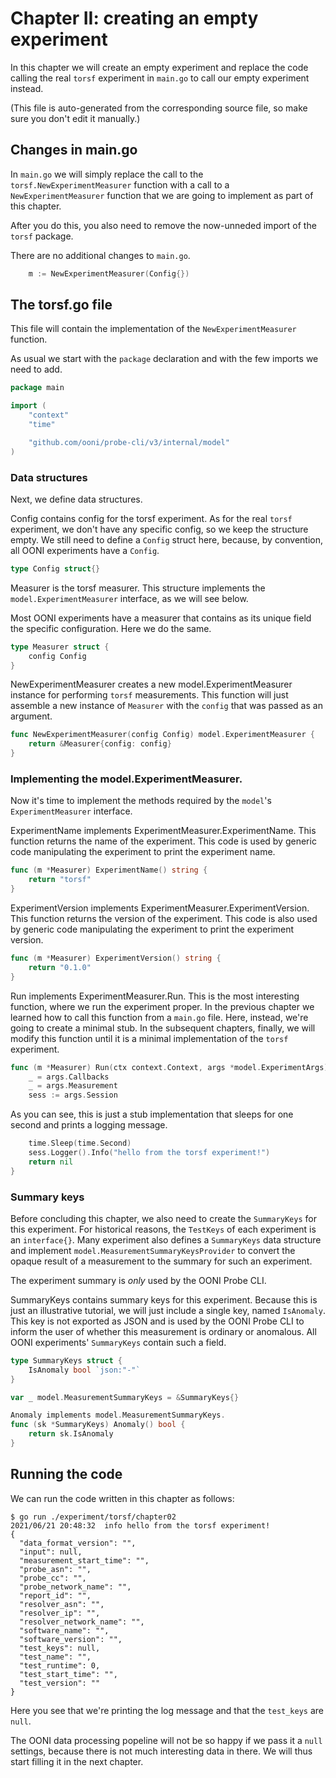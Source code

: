 
# Chapter II: creating an empty experiment

In this chapter we will create an empty experiment and replace
the code calling the real `torsf` experiment in `main.go` to
call our empty experiment instead.

(This file is auto-generated from the corresponding source file,
so make sure you don't edit it manually.)

## Changes in main.go

In `main.go` we will simply replace the call to the
`torsf.NewExperimentMeasurer` function with a call to
a `NewExperimentMeasurer` function that we are going
to implement as part of this chapter.

After you do this, you also need to remove the now-unneded
import of the `torsf` package.

There are no additional changes to `main.go`.

```Go
	m := NewExperimentMeasurer(Config{})
```

## The torsf.go file

This file will contain the implementation of the
`NewExperimentMeasurer` function.

As usual we start with the `package` declaration and
with the few imports we need to add.

```Go
package main

import (
	"context"
	"time"

	"github.com/ooni/probe-cli/v3/internal/model"
)

```

### Data structures

Next, we define data structures.

Config contains config for the torsf experiment. As for the real
`torsf` experiment, we don't have any specific config, so we keep
the structure empty. We still need to define a `Config` struct
here, because, by convention, all OONI experiments have a `Config`.

```Go
type Config struct{}

```

Measurer is the torsf measurer. This structure implements the
`model.ExperimentMeasurer` interface, as we will see below.

Most OONI experiments have a measurer that contains as its unique
field the specific configuration. Here we do the same.

```Go
type Measurer struct {
	config Config
}

```
NewExperimentMeasurer creates a new model.ExperimentMeasurer
instance for performing `torsf` measurements. This function
will just assemble a new instance of `Measurer` with the `config`
that was passed as an argument.

```Go
func NewExperimentMeasurer(config Config) model.ExperimentMeasurer {
	return &Measurer{config: config}
}

```

### Implementing the model.ExperimentMeasurer.

Now it's time to implement the methods required by the `model`'s
`ExperimentMeasurer` interface.

ExperimentName implements ExperimentMeasurer.ExperimentName. This function
returns the name of the experiment. This code is used by generic code
manipulating the experiment to print the experiment name.

```Go
func (m *Measurer) ExperimentName() string {
	return "torsf"
}

```

ExperimentVersion implements ExperimentMeasurer.ExperimentVersion. This
function returns the version of the experiment. This code is also used by
generic code manipulating the experiment to print the experiment version.

```Go
func (m *Measurer) ExperimentVersion() string {
	return "0.1.0"
}

```

Run implements ExperimentMeasurer.Run. This is the most interesting
function, where we run the experiment proper. In the previous chapter
we learned how to call this function from a `main.go` file. Here,
instead, we're going to create a minimal stub. In the subsequent
chapters, finally, we will modify this function until it is a
minimal implementation of the `torsf` experiment.

```Go
func (m *Measurer) Run(ctx context.Context, args *model.ExperimentArgs) error {
	_ = args.Callbacks
	_ = args.Measurement
	sess := args.Session
```
As you can see, this is just a stub implementation that sleeps
for one second and prints a logging message.

```Go
	time.Sleep(time.Second)
	sess.Logger().Info("hello from the torsf experiment!")
	return nil
}

```
### Summary keys

Before concluding this chapter, we also need to create the `SummaryKeys`
for this experiment. For historical reasons, the `TestKeys` of each
experiment is an `interface{}`. Many experiment also defines a `SummaryKeys`
data structure and implement `model.MeasurementSummaryKeysProvider` to
convert the opaque result of a measurement to the summary for such an experiment.

The experiment summary is *only* used by the OONI Probe CLI.

SummaryKeys contains summary keys for this experiment. Because this is
just an illustrative tutorial, we will just include a single key, named
`IsAnomaly`. This key is not exported as JSON and is used by the OONI
Probe CLI to inform the user of whether this measurement is ordinary or
anomalous. All OONI experiments' `SummaryKeys` contain such a field.

```Go
type SummaryKeys struct {
	IsAnomaly bool `json:"-"`
}

var _ model.MeasurementSummaryKeys = &SummaryKeys{}

Anomaly implements model.MeasurementSummaryKeys.
func (sk *SummaryKeys) Anomaly() bool {
	return sk.IsAnomaly
}

```

## Running the code

We can run the code written in this chapter as follows:

```
$ go run ./experiment/torsf/chapter02
2021/06/21 20:48:32  info hello from the torsf experiment!
{
  "data_format_version": "",
  "input": null,
  "measurement_start_time": "",
  "probe_asn": "",
  "probe_cc": "",
  "probe_network_name": "",
  "report_id": "",
  "resolver_asn": "",
  "resolver_ip": "",
  "resolver_network_name": "",
  "software_name": "",
  "software_version": "",
  "test_keys": null,
  "test_name": "",
  "test_runtime": 0,
  "test_start_time": "",
  "test_version": ""
}
```

Here you see that we're printing the log message and
that the `test_keys` are `null`.

The OONI data processing popeline will not be so happy
if we pass it a `null` settings, because there is not
much interesting data in there. We will thus start filling
it in the next chapter.

